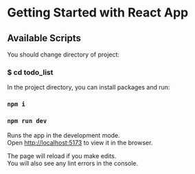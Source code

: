
# Getting Started with  React App


## Available Scripts
You should change directory of project:

### $ cd todo_list

In the project directory, you can install packages and run:

### `npm i`

### `npm run dev`

Runs the app in the development mode.\
Open [http://localhost:5173](http://localhost:5173) to view it in the browser.

The page will reload if you make edits.\
You will also see any lint errors in the console.

